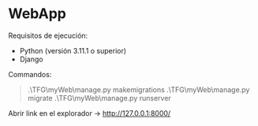 # WebApp
Requisitos de ejecución:
- Python (versión 3.11.1 o superior)
- Django

Commandos:
>.\TFG\myWeb\manage.py makemigrations
>.\TFG\myWeb\manage.py migrate
>.\TFG\myWeb\manage.py runserver

Abrir link en el explorador -> http://127.0.0.1:8000/